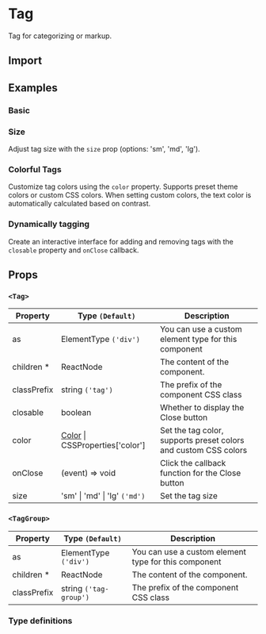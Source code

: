 # Tag

Tag for categorizing or markup.

## Import

<!--{include:<import-guide>}-->

## Examples

### Basic

<!--{include:`basic.md`}-->

### Size

Adjust tag size with the `size` prop (options: 'sm', 'md', 'lg').

<!--{include:`size.md`}-->

### Colorful Tags

Customize tag colors using the `color` property. Supports preset theme colors or custom CSS colors. When setting custom colors, the text color is automatically calculated based on contrast.

<!--{include:`color.md`}-->

### Dynamically tagging

Create an interactive interface for adding and removing tags with the `closable` property and `onClose` callback.

<!--{include:`dynamic.md`}-->

## Props

### `<Tag>`

| Property    | Type `(Default)`                                       | Description                                                     |
| ----------- | ------------------------------------------------------ | --------------------------------------------------------------- |
| as          | ElementType `('div')`                                  | You can use a custom element type for this component            |
| children \* | ReactNode                                              | The content of the component.                                   |
| classPrefix | string `('tag')`                                       | The prefix of the component CSS class                           |
| closable    | boolean                                                | Whether to display the Close button                             |
| color       | [Color](#code-ts-color-code) \| CSSProperties['color'] | Set the tag color, supports preset colors and custom CSS colors |
| onClose     | (event) => void                                        | Click the callback function for the Close button                |
| size        | 'sm' \| 'md' \| 'lg' `('md')`                          | Set the tag size                                                |

### `<TagGroup>`

| Property    | Type `(Default)`       | Description                                          |
| ----------- | ---------------------- | ---------------------------------------------------- |
| as          | ElementType `('div')`  | You can use a custom element type for this component |
| children \* | ReactNode              | The content of the component.                        |
| classPrefix | string `('tag-group')` | The prefix of the component CSS class                |

### Type definitions

<!--{include:(_common/types/color.md)}-->
